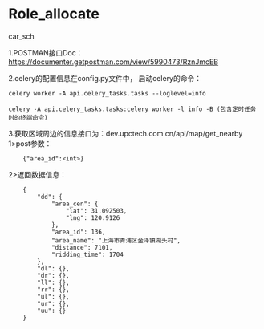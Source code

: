 # Role_allocate
car_sch

1.POSTMAN接口Doc：https://documenter.getpostman.com/view/5990473/RznJmcEB

2.celery的配置信息在config.py文件中，
启动celery的命令：
   
    celery worker -A api.celery_tasks.tasks --loglevel=info
    
    celery -A api.celery_tasks.tasks:celery worker -l info -B (包含定时任务时的终端命令)
    
    

3.获取区域周边的信息接口为：dev.upctech.com.cn/api/map/get_nearby
  1>post参数：
        
        {"area_id":<int>}
        
  2>返回数据信息：
        
        {
            "dd": {
                "area_cen": {
                    "lat": 31.092503,
                    "lng": 120.9126
                },
                "area_id": 136,
                "area_name": "上海市青浦区金泽镇湖头村",
                "distance": 7101,
                "ridding_time": 1704
            },
            "dl": {},
            "dr": {},
            "ll": {},
            "rr": {},
            "ul": {},
            "ur": {},
            "uu": {}
        }
